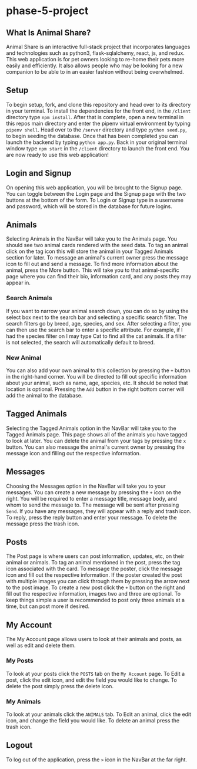 # phase-5-project

## What Is Animal Share?
Animal Share is an interactive full-stack project that incorporates languages and technologies such as python3, flask-sqlalchemy, react, js, and redux. This web application is for pet owners looking to re-home their pets more easily and efficiently. It also allows people who may be looking for a new companion to be able to in an easier fashion without being overwhelmed.

## Setup
To begin setup, fork, and clone this repository and head over to its directory in your terminal. To install the dependencies for the front end, in the `/client` directory type `npm install`. After that is complete, open a new terminal in this repos main directory and enter the pipenv virtual environment by typing `pipenv shell`. Head over to the `/server` directory and type `python seed.py`, to begin seeding the database. Once that has been completed you can launch the backend by typing `python app.py`. Back in your original terminal window type `npm start` in the `/client` directory to launch the front end. You are now ready to use this web application!

## Login and Signup
On opening this web application, you will be brought to the Signup page. You can toggle between the Login page and the Signup page with the two buttons at the bottom of the form. To Login or Signup type in a username and password, which will be stored in the database for future logins.

## Animals
Selecting Animals in the NavBar will take you to the Animals page. You should see two animal cards rendered with the seed data. To tag an animal click on the tag icon this will store the animal in your Tagged Animals section for later. To message an animal's current owner press the message icon to fill out and send a message. To find more information about the animal, press the More button. This will take you to that animal-specific page where you can find their bio, information card, and any posts they may appear in.

### Search Animals
If you want to narrow your animal search down, you can do so by using the select box next to the search bar and selecting a specific search filter. The search filters go by breed, age, species, and sex. After selecting a filter, you can then use the search bar to enter a specific attribute. For example, if I had the species filter on I may type Cat to find all the cat animals. If a filter is not selected, the search will automatically default to breed.

### New Animal
You can also add your own animal to this collection by pressing the `+` button in the right-hand corner. You will be directed to fill out specific information about your animal, such as name, age, species, etc. It should be noted that location is optional. Pressing the `Add` button in the right bottom corner will add the animal to the database.

## Tagged Animals
Selecting the Tagged Animals option in the NavBar will take you to the Tagged Animals page. This page shows all of the animals you have tagged to look at later. You can delete the animal from your tags by pressing the `x` button. You can also message the animal's current owner by pressing the message icon and filling out the respective information.

## Messages
Choosing the Messages option in the NavBar will take you to your messages. You can create a new message by pressing the `+` icon on the right. You will be required to enter a message title, message body, and whom to send the message to. The message will be sent after pressing `Send`. If you have any messages, they will appear with a reply and trash icon. To reply, press the reply button and enter your message. To delete the message press the trash icon.

## Posts
The Post page is where users can post information, updates, etc, on their animal or animals. To tag an animal mentioned in the post, press the tag icon associated with the card. To message the poster, click the message icon and fill out the respective information. If the poster created the post with multiple images you can click through them by pressing the arrow next to the post image. To create a new post click the `+` button on the right and fill out the respective information, images two and three are optional. To keep things simple a user is recommended to post only three animals at a time, but can post more if desired.

## My Account
The My Account page allows users to look at their animals and posts, as well as edit and delete them. 

### My Posts
To look at your posts click the `POSTS` tab on the `My Account` page. To Edit a post, click the edit icon, and edit the field you would like to change. To delete the post simply press the delete icon.

### My Animals
To look at your animals click the `ANIMALS` tab. To Edit an animal, click the edit icon, and change the field you would like. To delete an animal press the trash icon.

## Logout
To log out of the application, press the `>` icon in the NavBar at the far right.
